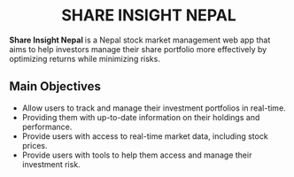 <h1 align="center">SHARE INSIGHT NEPAL</h1>
<b>Share Insight Nepal </b> is a Nepal stock market management web app that aims to help
investors manage their share portfolio more effectively by optimizing returns while
minimizing risks. 
<h2>Main Objectives</h2>
<ul>
 <li>Allow users to track and manage their investment portfolios in real-time.</li>
 <li> Providing them with up-to-date information on their holdings and performance.</li>
 <li> Provide users with access to real-time market data, including stock prices.</li>
 <li> Provide users with tools to help them access and manage their investment risk.</li>
</ul>

